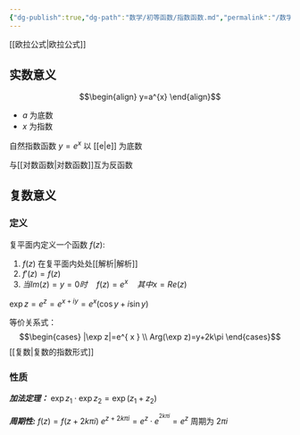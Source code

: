 ```yaml
---
{"dg-publish":true,"dg-path":"数学/初等函数/指数函数.md","permalink":"/数学/初等函数/指数函数/","dgPassFrontmatter":true,"noteIcon":"","created":"2024-05-21T15:20:28.265+08:00","updated":"2024-07-26T23:53:18.771+08:00"}
---
```


[[欧拉公式\|欧拉公式]]
## 实数意义
$$\begin{align}
y=a^{x}
\end{align}$$
- $a$ 为底数
- $x$ 为指数

自然指数函数  $y=e^{ x }$   以 [[e\|e]] 为底数

与[[对数函数\|对数函数]]互为反函数

## 复数意义

### 定义
复平面内定义一个函数 $f(z)$:
1.  $f(z)$ 在复平面内处处[[解析\|解析]] 
2. $f'(z)=f(z)$
3. $当Im(z)=y=0时 \quad f (z)=e^{ x }\quad 其中x=Re(z)$

$\exp z=e^{z}= e^{ x+iy }=e^{ x }(\cos y+i\sin y)$

等价关系式：
$$\begin{cases}
|\exp z|=e^{ x } \\
Arg(\exp z)=y+2k\pi
\end{cases}$$
[[复数\|复数的指数形式]]

### 性质
***加法定理：***
$\exp z_{1}\cdot\exp z_{2}=\exp(z_{1}+z_{2})$

***周期性:***
$f(z)=f(z+2k\pi i)$
$e^{ z+2k\pi i }=e^{ z }\cdot e^{ ^{2k\pi i} }=e^{ z }$
周期为 $2\pi i$





